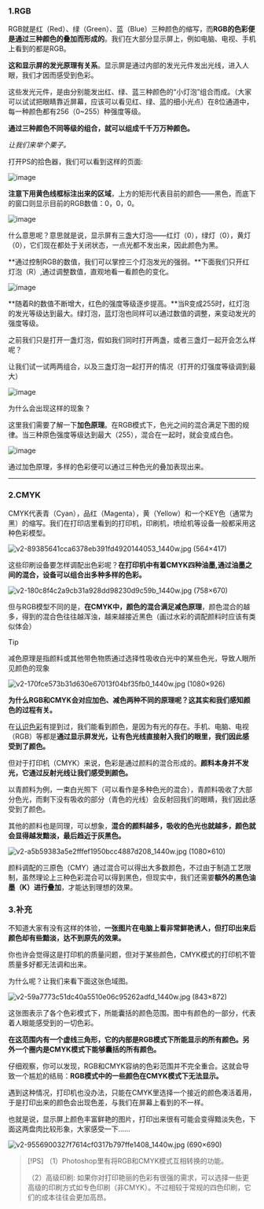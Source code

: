 ### **1.RGB**

RGB就是红（Red）、绿（Green）、蓝（Blue）三种颜色的缩写，而**RGB的色彩便是通过三种颜色的叠加而形成的**。我们在大部分显示屏上，例如电脑、电视、手机上看到的都是RGB。

**这和显示屏的发光原理有关系**。显示屏是通过内部的发光元件发出光线，进入人眼，我们才因而感受到色彩。  

这些发光元件，是由分别能发出红、绿、蓝三种颜色的“小灯泡”组合而成。（大家可以试试把眼睛靠近屏幕，应该可以看见红、绿、蓝的细小光点）在8位通道中，每一种颜色都有256（0~255）种强度等级。  

**通过三种颜色不同等级的组合，就可以组成千千万万种颜色。**

_让我们来举个栗子。_

打开PS的拾色器，我们可以看到这样的页面:

![image](https://pic3.zhimg.com/v2-8b4b720d2f61c51ecdb6d50318dfecb4_1440w.jpg)

**注意下用黄色线框标注出来的区域**，上方的矩形代表目前的颜色——黑色，而底下的窗口则显示目前的RGB数值：0，0，0。

![image](https://pic3.zhimg.com/v2-1dd5371ba9db01fd72f4f81b2ac68fcc_1440w.jpg)

什么意思呢？意思就是说，显示屏有三盏大灯泡——红灯（0），绿灯（0），黄灯（0），它们现在都处于关闭状态，一点光都不发出来，因此颜色为黑。

**通过控制RGB的数值，我们可以掌控三个灯泡发光的强弱。**下面我们只开红灯泡（R）,通过调整数值，直观地看一看颜色的变化。

![image](https://pic3.zhimg.com/v2-14cf873c125879ffbe4828525b58f900_1440w.jpg)

**随着R的数值不断增大，红色的强度等级逐步提高。**当R变成255时，红灯泡的发光等级达到最大。绿灯泡，蓝灯泡也同样可以通过数值的调整，来变动发光的强度等级。

之前我们只是打开一盏灯泡，假如我们同时打开两盏，或者三盏灯一起开会怎么样呢？  
  
让我们试一试两两组合，以及三盏灯泡一起打开的情况（打开的灯强度等级调到最大）

![image](https://pica.zhimg.com/v2-6841e56cfeffbe031d6dbc0d8ea894b8_1440w.jpg)

为什么会出现这样的现象？  
  
这里我们需要了解一下**加色原理**。在RGB模式下，色光之间的混合满足下图的规律。当三种原色强度等级达到最大（255），混合在一起时，就会变成白色。

![image](https://pica.zhimg.com/v2-e92cd80b1ad15c9daa678d3bbd2b61e2_1440w.jpg)

通过加色原理，多样的色彩便可以通过三种色光的叠加表现出来。

---

### **2.CMYK**

CMYK代表青（Cyan），品红（Magenta），黄（Yellow）和一个KEY色（通常为黑）的缩写。我们在打印店里看到的打印机，印刷机，喷绘机等设备一般都采用这种色彩模型。

![v2-89385641cca6378eb391fd4920144053_1440w.jpg (564×417)](https://pic2.zhimg.com/v2-89385641cca6378eb391fd4920144053_1440w.jpg)

这些印刷设备要怎样调配出色彩呢？**在打印机中有着CMYK四种油墨,通过油墨之间的混合，设备可以组合出多种多样的色彩。**

![v2-180c8f4c2a9cb31a928dd98230d9c59b_1440w.jpg (758×670)](https://pic2.zhimg.com/v2-180c8f4c2a9cb31a928dd98230d9c59b_1440w.jpg)

但与RGB模型不同的是，**在CMYK中，颜色的混合满足减色原理**，颜色混合的越多，得到的混合色往往越浑浊，越来越接近黑色（画过水彩的调配颜料时应该有类似体会）

>[!TIP]
>减色原理是指颜料或其他带色物质通过选择性吸收白光中的某些色光，导致人眼所见颜色的现象

![v2-170fce573b31d630e67013f04bf35fb0_1440w.jpg (1080×926)](https://pica.zhimg.com/v2-170fce573b31d630e67013f04bf35fb0_1440w.jpg)

**为什么RGB和CMYK会对应加色、减色两种不同的原理呢？这其实和我们感知颜色的过程有关。**  
  
在[认识色彩]()有提到过，我们能看到颜色，是因为有光的存在。手机、电脑、电视（RGB）等都是**通过显示屏发光，让有色光线直接射入我们的眼里，我们因此感受到了颜色。**

但对于打印机（CMYK）来说，色彩是通过颜料的混合形成的。**颜料本身并不发光，它通过反射光线让我们感受到颜色。**
  
以青颜料为例，一束白光照下（可以看作是多种色光的混合），青颜料吸收了大部分色光，而剩下没有吸收的部分（青色的光线）会反射回我们的眼睛，我们因此感受到了颜色。  
  
其他的颜料也是同理，可以想象，**混合的颜料越多，吸收的色光也就越多，颜色就会显得越发黯淡，最后趋近于灰黑色。**

![v2-a5b59383a5e2fffef1950bcc4887d208_1440w.jpg (1080×610)](https://pic1.zhimg.com/v2-a5b59383a5e2fffef1950bcc4887d208_1440w.jpg)

颜料调配的三原色（CMY）通过混合可以得出大多数颜色，不过由于制造工艺限制，虽然理论上三种色彩混合可以得到黑色，但现实中，我们还需要**额外的黑色油墨（K）进行叠加**，才能达到理想的效果。

### **3.补充**

不知道大家有没有这样的体验，**一张图片在电脑上看非常鲜艳诱人，但打印出来后颜色却有些黯淡，达不到原先的效果。**  
  
你也许会觉得这是打印机的质量问题，但对于某些颜色，CMYK模式的打印机不管质量多好都无法调和出来。  
  
为什么呢？让我们来看下面这张色域图。

![v2-59a7773c51dc40a5510e06c95262adfd_1440w.jpg (843×872)](https://picx.zhimg.com/v2-59a7773c51dc40a5510e06c95262adfd_1440w.jpg)

这张图表示了各个色彩模式下，所能囊括的颜色范围。图中有颜色的一部分，代表着人眼能感受到的一切色彩。  
  
**在这范围内有一个虚线三角形，它的内部是RGB模式下所能显示的所有颜色。另外一个圈内是CMYK模式下能够囊括的所有颜色。**

仔细观察，你可以发现，RGB和CMYK容纳的色彩范围并不完全重合。这就会导致一个尴尬的结局：**RGB模式中的一些颜色在CMYK模式下无法显示。**  
  
遇到这种情况，打印机也没办法，只能在CMYK里选择一个接近的颜色凑活着用，于是打印出来的颜色会出现色差，与我们在屏幕上看到的不一样。  
  
也就是说，显示屏上颜色丰富鲜艳的图片，打印出来很有可能会变得黯淡失色，下面这两盘肉比较形象，大家感受一下......

![v2-9556900327f7614cf0317b797ffe1408_1440w.jpg (690×690)](https://pic1.zhimg.com/v2-9556900327f7614cf0317b797ffe1408_1440w.jpg)

>[!PS]
>（1）Photoshop里有将RGB和CMYK模式互相转换的功能。
>
>（2）高级印刷:
>     如果你对打印艳丽的色彩有很强的需求，可以选择一些更高级的印刷方式如专色印刷（非CMYK）。不过相较于常规的四色印刷，它们的成本往往会更加高昂。